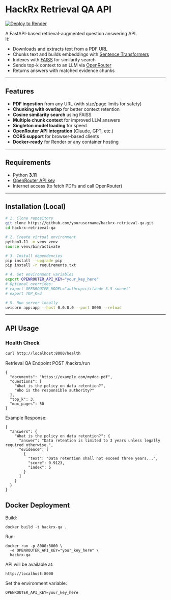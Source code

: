 # HackRx Retrieval QA API

[![Deploy to Render](https://render.com/images/deploy-to-render-button.svg)](https://render.com/deploy?repo=https://github.com/SartajVirdi/Retrieval_QA_Service)

A FastAPI-based retrieval-augmented question answering API.  
It:
- Downloads and extracts text from a PDF URL
- Chunks text and builds embeddings with [Sentence Transformers](https://www.sbert.net/)
- Indexes with [FAISS](https://faiss.ai/) for similarity search
- Sends top-k context to an LLM via [OpenRouter](https://openrouter.ai/)
- Returns answers with matched evidence chunks

---

## Features
- **PDF ingestion** from any URL (with size/page limits for safety)
- **Chunking with overlap** for better context retention
- **Cosine similarity search** using FAISS
- **Multiple chunk context** for improved LLM answers
- **Singleton model loading** for speed
- **OpenRouter API integration** (Claude, GPT, etc.)
- **CORS support** for browser-based clients
- **Docker-ready** for Render or any container hosting

---

## Requirements

- Python **3.11**
- [OpenRouter API key](https://openrouter.ai/keys)
- Internet access (to fetch PDFs and call OpenRouter)

---

## Installation (Local)

```bash
# 1. Clone repository
git clone https://github.com/yourusername/hackrx-retrieval-qa.git
cd hackrx-retrieval-qa

# 2. Create virtual environment
python3.11 -m venv venv
source venv/bin/activate

# 3. Install dependencies
pip install --upgrade pip
pip install -r requirements.txt

# 4. Set environment variables
export OPENROUTER_API_KEY="your_key_here"
# Optional overrides:
# export OPENROUTER_MODEL="anthropic/claude-3.5-sonnet"
# export TOP_K=3

# 5. Run server locally
uvicorn app:app --host 0.0.0.0 --port 8000 --reload

```
---

## API Usage

### Health Check
```bash
curl http://localhost:8000/health
```
Retrieval QA Endpoint
POST /hackrx/run
```
{
  "documents": "https://example.com/mydoc.pdf",
  "questions": [
    "What is the policy on data retention?",
    "Who is the responsible authority?"
  ],
  "top_k": 3,
  "max_pages": 50
}
```
Example Response:
```
{
  "answers": {
    "What is the policy on data retention?": {
      "answer": "Data retention is limited to 3 years unless legally required otherwise.",
      "evidence": [
        {
          "text": "Data retention shall not exceed three years...",
          "score": 0.9123,
          "index": 5
        }
      ]
    }
  }
}
```
## Docker Deployment
Build:
```
docker build -t hackrx-qa .
```
Run:
```
docker run -p 8000:8000 \
  -e OPENROUTER_API_KEY="your_key_here" \
  hackrx-qa
```
API will be available at:
```
http://localhost:8000
```
Set the environment variable:
```
OPENROUTER_API_KEY=your_key_here
```
